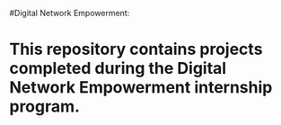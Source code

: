 #Digital Network Empowerment:
#                            This repository contains projects completed during the Digital Network Empowerment internship program.
